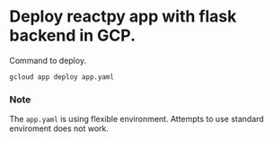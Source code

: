 # Deploy reactpy app with flask backend in GCP.

Command to deploy.

```
gcloud app deploy app.yaml
```

### Note

The `app.yaml` is using flexible environment. Attempts to use standard enviroment does not work.
